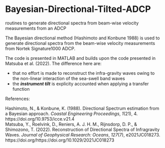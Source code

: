 # Bayesian-Directional-Tilted-ADCP
routines to generate directional spectra from beam-wise velocity measurements from an ADCP

The Bayesian directional method (Hashimoto and Konbune 1988) is used to generate directional spectra from the beam-wise velocity measurements from Nortek Signature1000 ADCP.

The code is presented in MATLAB and builds upon the code presented in Matsuba et al. (2022). The difference here are:
* that no effort is made to reconstruct the infra-gravity waves owing to the non-linear interaction of the sea-swell band waves
* the ***instrument tilt*** is explicity accounted when applying a transfer function



References:
<div class="csl-entry">Hashimoto, N., &#38; Konbune, K. (1988). Directional Spectrum estimation from a Bayesian approach. <i>Coastal Engineering Proceedings</i>, <i>1</i>(21), 4. https://doi.org/10.9753/icce.v21.4</div>
<div class="csl-entry">Matsuba, Y., Roelvink, D., Reniers, A. J. H. M., Rijnsdorp, D. P., &#38; Shimozono, T. (2022). Reconstruction of Directional Spectra of Infragravity Waves. <i>Journal of Geophysical Research: Oceans</i>, <i>127</i>(7), e2021JC018273. https://doi.org/https://doi.org/10.1029/2021JC018273</div>
